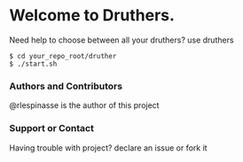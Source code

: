 # Welcome to Druthers.

Need help to choose between all your druthers? use druthers 
```
$ cd your_repo_root/druther
$ ./start.sh
```

### Authors and Contributors
@rlespinasse is the author of this project

### Support or Contact
Having trouble with project? declare an issue or fork it